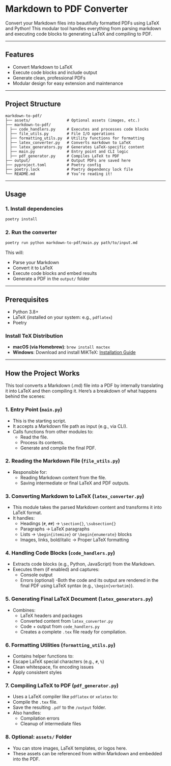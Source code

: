 # Markdown to PDF Converter

Convert your Markdown files into beautifully formatted PDFs using LaTeX and Python! This modular tool handles everything from parsing markdown and executing code blocks to generating LaTeX and compiling to PDF.

---

## Features

- Convert Markdown to LaTeX
- Execute code blocks and include output
- Generate clean, professional PDFs
- Modular design for easy extension and maintenance

---

## Project Structure
```
markdown-to-pdf/
├── assets/                # Optional assets (images, etc.)
├── markdown-to-pdf/
│ ├── code_handlers.py     # Executes and processes code blocks
│ ├── file_utils.py        # File I/O operations
│ ├── formatting_utils.py  # Utility functions for formatting
│ ├── latex_converter.py   # Converts markdown to LaTeX
│ ├── latex_generators.py  # Generates LaTeX-specific content
│ ├── main.py              # Entry point and CLI logic
│ ├── pdf_generator.py     # Compiles LaTeX to PDF
├── output/                # Output PDFs are saved here
├── pyproject.toml         # Poetry config
├── poetry.lock            # Poetry dependency lock file
└── README.md              # You’re reading it!
```

---

## Usage

### 1. Install dependencies

```bash
poetry install
```

### 2. Run the converter
```bash
poetry run python markdown-to-pdf/main.py path/to/input.md
```
This will:
- Parse your Markdown
- Convert it to LaTeX
- Execute code blocks and embed results
- Generate a PDF in the `output/` folder

---

## Prerequisites

- Python 3.8+
- LaTeX (installed on your system: e.g., `pdflatex`)
- Poetry

### Install TeX Distribution
- **macOS (via Homebrew)**:
`brew install mactex`
- **Windows**:
Download and install MiKTeX: [Installation Guide](https://miktex.org/howto/install-miktex)

---

## How the Project Works
This tool converts a Markdown (.md) file into a PDF by internally translating it into LaTeX and then compiling it. Here’s a breakdown of what happens behind the scenes:

### 1. Entry Point (`main.py`)
- This is the starting script.
- It accepts a Markdown file path as input (e.g., via CLI).
- Calls functions from other modules to:
  - Read the file.
  - Process its contents.
  - Generate and compile the final PDF.

### 2. Reading the Markdown File (`file_utils.py`)
- Responsible for:
  - Reading Markdown content from the file.
  - Saving intermediate or final LaTeX and PDF outputs.

### 3. Converting Markdown to LaTeX (`latex_converter.py`)
- This module takes the parsed Markdown content and transforms it into LaTeX format.
- It handles:
  - Headings (`#`, `##`) → `\section{}`, `\subsection{}`
  - Paragraphs → LaTeX paragraphs
  - Lists → `\begin{itemize}` or `\begin{enumerate}` blocks
  - Images, links, bold/italic → Proper LaTeX formatting

### 4. Handling Code Blocks (`code_handlers.py`)
- Extracts code blocks (e.g., Python, JavaScript) from the Markdown.
- Executes them (if enabled) and captures:
  - Console output
  - Errors (optional)
-Both the code and its output are rendered in the final PDF using LaTeX syntax (e.g., `\begin{verbatim}`).

### 5. Generating Final LaTeX Document (`latex_generators.py`)
- Combines:
  - LaTeX headers and packages
  - Converted content from `latex_converter.py`
  - Code + output from `code_handlers.py`
  - Creates a complete `.tex` file ready for compilation.

### 6. Formatting Utilities (`formatting_utils.py`)
- Contains helper functions to:
- Escape LaTeX special characters (e.g., `#`, `%`)
- Clean whitespace, fix encoding issues
- Apply consistent styles

### 7. Compiling LaTeX to PDF (`pdf_generator.py`)
- Uses a LaTeX compiler like `pdflatex` or `xelatex` to:
- Compile the `.tex` file.
- Save the resulting `.pdf` to the `/output` folder.
- Also handles:
  - Compilation errors
  - Cleanup of intermediate files

### 8. Optional: `assets/` Folder
- You can store images, LaTeX templates, or logos here.
- These assets can be referenced from within Markdown and embedded into the PDF.
